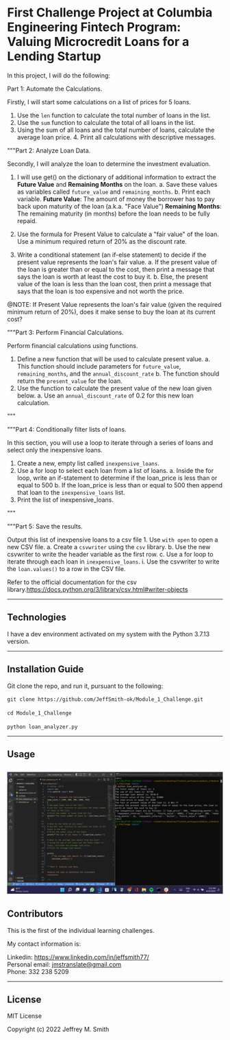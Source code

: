# First Challenge Project at Columbia Engineering Fintech Program: Valuing Microcredit Loans for a Lending Startup

In this project, I will do the following:

Part 1: Automate the Calculations.

Firstly, I will start some calculations on a list of prices for 5 loans.

1. Use the `len` function to calculate the total number of loans in the list.
2. Use the `sum` function to calculate the total of all loans in the list.
3. Using the sum of all loans and the total number of loans, calculate the average loan price. 4. Print all calculations with descriptive messages.

"""Part 2: Analyze Loan Data.

Secondly, I will analyze the loan to determine the investment evaluation.

1. I will use get() on the dictionary of additional information to extract the **Future Value** and **Remaining Months** on the loan.
   a. Save these values as variables called `future_value` and `remaining_months`.
   b. Print each variable.
   **Future Value**: The amount of money the borrower has to pay back upon maturity of the loan (a.k.a. "Face Value")
   **Remaining Months**: The remaining maturity (in months) before the loan needs to be fully repaid.

2. Use the formula for Present Value to calculate a "fair value" of the loan. Use a minimum required return of 20% as the discount rate.
3. Write a conditional statement (an if-else statement) to decide if the present value represents the loan's fair value.
   a. If the present value of the loan is greater than or equal to the cost, then print a message that says the loan is worth at least the cost to buy it.
   b. Else, the present value of the loan is less than the loan cost, then print a message that says that the loan is too expensive and not worth the price.

@NOTE:
If Present Value represents the loan's fair value (given the required minimum return of 20%), does it make sense to buy the loan at its current cost?

"""Part 3: Perform Financial Calculations.

Perform financial calculations using functions.

1. Define a new function that will be used to calculate present value.
   a. This function should include parameters for `future_value`, `remaining_months`, and the `annual_discount_rate`
   b. The function should return the `present_value` for the loan.
2. Use the function to calculate the present value of the new loan given below.
   a. Use an `annual_discount_rate` of 0.2 for this new loan calculation.

"""

"""Part 4: Conditionally filter lists of loans.

In this section, you will use a loop to iterate through a series of loans and select only the inexpensive loans.

1. Create a new, empty list called `inexpensive_loans`.
2. Use a for loop to select each loan from a list of loans.
   a. Inside the for loop, write an if-statement to determine if the loan_price is less than or equal to 500
   b. If the loan_price is less than or equal to 500 then append that loan to the `inexpensive_loans` list.
3. Print the list of inexpensive_loans.

"""

"""Part 5: Save the results.

Output this list of inexpensive loans to a csv file 1. Use `with open` to open a new CSV file.
a. Create a `csvwriter` using the `csv` library.
b. Use the new csvwriter to write the header variable as the first row.
c. Use a for loop to iterate through each loan in `inexpensive_loans`.
i. Use the csvwriter to write the `loan.values()` to a row in the CSV file.

Refer to the official documentation for the csv library.https://docs.python.org/3/library/csv.html#writer-objects

---

## Technologies

I have a dev environment activated on my system with the Python 3.7.13 version.

---

## Installation Guide

Git clone the repo, and run it, pursuant to the following:

```
git clone https://github.com/JeffSmith-ok/Module_1_Challenge.git

cd Module_1_Challenge

python loan_analyzer.py

```

---

## Usage

## ![Screenshot of the loan_analyzer.py and the gitbash terminal](images/Screenshot_Master.jpg)

## Contributors

This is the first of the individual learning challenges.

My contact information is:

Linkedin: https://www.linkedin.com/in/jeffsmith77/ </br>
Personal email: jmstranslate@gmail.com </br>
Phone: 332 238 5209

---

## License

MIT License

Copyright (c) 2022 Jeffrey M. Smith
